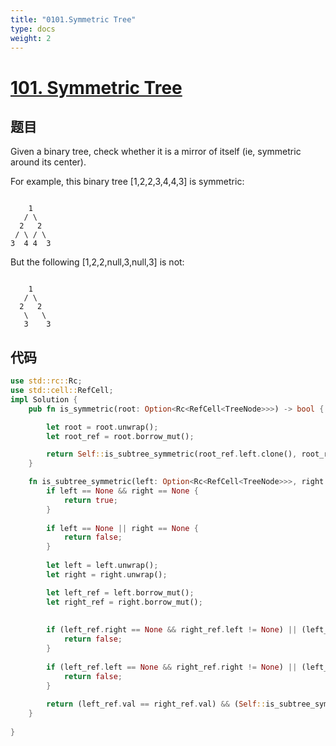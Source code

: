 ```yaml
---
title: "0101.Symmetric Tree"
type: docs
weight: 2
---
```


# [101. Symmetric Tree](https://leetcode.com/problems/symmetric-tree/)

## 题目


Given a binary tree, check whether it is a mirror of itself (ie, symmetric around its center).

For example, this binary tree [1,2,2,3,4,4,3] is symmetric:


```

    1
   / \
  2   2
 / \ / \
3  4 4  3

```

But the following [1,2,2,null,3,null,3] is not:

```

    1
   / \
  2   2
   \   \
   3    3

```

## 代码

```Rust
use std::rc::Rc;
use std::cell::RefCell;
impl Solution {
    pub fn is_symmetric(root: Option<Rc<RefCell<TreeNode>>>) -> bool {

        let root = root.unwrap();
        let root_ref = root.borrow_mut();

        return Self::is_subtree_symmetric(root_ref.left.clone(), root_ref.right.clone());
    }

    fn is_subtree_symmetric(left: Option<Rc<RefCell<TreeNode>>>, right: Option<Rc<RefCell<TreeNode>>>) -> bool {
        if left == None && right == None {
            return true;
        }
        
        if left == None || right == None {
            return false;
        }
        
        let left = left.unwrap();
        let right = right.unwrap();

        let left_ref = left.borrow_mut();
        let right_ref = right.borrow_mut();
    
    
        if (left_ref.right == None && right_ref.left != None) || (left_ref.right != None && right_ref.left == None) {
            return false;
        }
    
        if (left_ref.left == None && right_ref.right != None) || (left_ref.left != None && right_ref.right == None) {
            return false;
        }
    
        return (left_ref.val == right_ref.val) && (Self::is_subtree_symmetric(left_ref.left.clone(), right_ref.right.clone())) && (Self::is_subtree_symmetric(left_ref.right.clone(), right_ref.left.clone()));
    }
    
}
```

